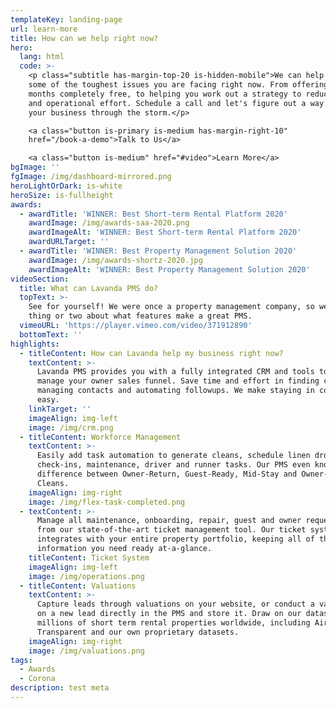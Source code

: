 ```yaml
---
templateKey: landing-page
url: learn-more
title: How can we help right now?
hero:
  lang: html
  code: >-
    <p class="subtitle has-margin-top-20 is-hidden-mobile">We can help solve
    some of the toughest issues you are facing right now. From offering you 3
    months completely free, to helping you work out a strategy to reduce costs
    and operational effort. Schedule a call and let's figure out a way to get
    your business through the storm.</p>

    <a class="button is-primary is-medium has-margin-right-10"
    href="/book-a-demo">Talk to Us</a>

    <a class="button is-medium" href="#video">Learn More</a>
bgImage: ''
fgImage: /img/dashboard-mirrored.png
heroLightOrDark: is-white
heroSize: is-fullheight
awards:
  - awardTitle: 'WINNER: Best Short-term Rental Platform 2020'
    awardImage: /img/awards-saa-2020.png
    awardImageAlt: 'WINNER: Best Short-term Rental Platform 2020'
    awardURLTarget: ''
  - awardTitle: 'WINNER: Best Property Management Solution 2020'
    awardImage: /img/awards-shortz-2020.jpg
    awardImageAlt: 'WINNER: Best Property Management Solution 2020'
videoSection:
  title: What can Lavanda PMS do?
  topText: >-
    See for yourself! We were once a property management company, so we know a
    thing or two about what features make a great PMS. 
  vimeoURL: 'https://player.vimeo.com/video/371912890'
  bottomText: ''
highlights:
  - titleContent: How can Lavanda help my business right now?
    textContent: >-
      Lavanda PMS provides you with a fully integrated CRM and tools to help
      manage your owner sales funnel. Save time and effort in finding customers,
      managing contacts and automating followups. We make staying in contact,
      easy.
    linkTarget: ''
    imageAlign: img-left
    image: /img/crm.png
  - titleContent: Workforce Management
    textContent: >-
      Easily add task automation to generate cleans, schedule linen drops,
      check-ins, maintenance, driver and runner tasks. Our PMS even knows the
      difference between Owner-Return, Guest-Ready, Mid-Stay and Owner-Leaving
      Cleans.
    imageAlign: img-right
    image: /img/flex-task-completed.png
  - textContent: >-
      Manage all maintenance, onboarding, repair, guest and owner request issues
      from our state-of-the-art ticket management tool. Our ticket system
      integrates with your entire property portfolio, keeping all of the
      information you need ready at-a-glance.
    titleContent: Ticket System
    imageAlign: img-left
    image: /img/operations.png
  - titleContent: Valuations
    textContent: >-
      Capture leads through valuations on your website, or conduct a valuation
      on a new lead directly in the PMS and store it. Draw on our dataset of
      millions of short term rental properties worldwide, including AirDNA,
      Transparent and our own proprietary datasets.
    imageAlign: img-right
    image: /img/valuations.png
tags:
  - Awards
  - Corona
description: test meta
---
```

